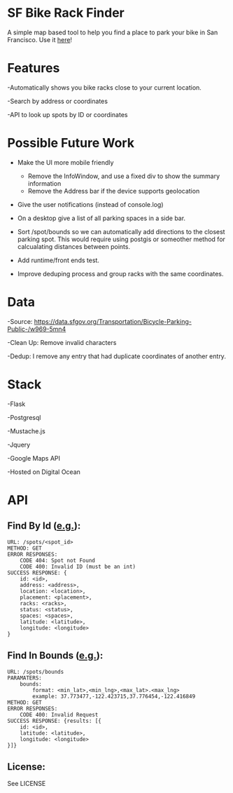 SF Bike Rack Finder
=============

A simple map based tool to help you find a place to park your bike in San Francisco.  Use it [here](http://162.243.251.147/)!

Features
========

-Automatically shows you bike racks close to your current location. 

-Search by address or coordinates

-API to look up spots by ID or coordinates


Possible Future Work
=====================

- Make the UI more mobile friendly
	
	- Remove the InfoWindow, and use a fixed div to show the summary information
	- Remove the Address bar if the device supports geolocation
		
- Give the user notifications (instead of console.log)

- On a desktop give a list of all parking spaces in a side bar.

- Sort /spot/bounds so we can automatically add directions to the closest parking spot.  This would require using postgis or someother method for calcualating distances between points.

- Add runtime/front ends test.

- Improve deduping process and group racks with the same coordinates.


Data
====

-Source: https://data.sfgov.org/Transportation/Bicycle-Parking-Public-/w969-5mn4

-Clean Up: Remove invalid characters

-Dedup: I remove any entry that had duplicate coordinates of another entry.


Stack
=====

-Flask

-Postgresql

-Mustache.js

-Jquery

-Google Maps API

-Hosted on Digital Ocean


API
===

Find By Id ([e.g.](http://162.243.251.147/spots/1)):
-----------
    URL: /spots/<spot_id>
    METHOD: GET
    ERROR RESPONSES:
    	CODE 404: Spot not Found
    	CODE 400: Invalid ID (must be an int)
    SUCCESS RESPONSE: {
        id: <id>,
        address: <address>,
        location: <location>,
        placement: <placement>,
        racks: <racks>,
        status: <status>,
        spaces: <spaces>,
        latitude: <latitude>,
        longitude: <longitude>
    }
  

Find In Bounds ([e.g.](http://162.243.251.147/spots/bounds?bounds=37.773713%2C-122.422849%2C37.776146%2C-122.415982)):
-----------
    URL: /spots/bounds
    PARAMATERS:
    	bounds: 
    		format: <min_lat>,<min_lng>,<max_lat>.<max_lng>
    		example: 37.773477,-122.423715,37.776454,-122.416849
    METHOD: GET
    ERROR RESPONSES:
    	CODE 400: Invalid Request
    SUCCESS RESPONSE: {results: [{
        id: <id>,
        latitude: <latitude>,
        longitude: <longitude>
    }]}


License:
-------

See LICENSE